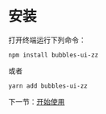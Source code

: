 # 安装

打开终端运行下列命令：

```
npm install bubbles-ui-zz
```
或者
```
yarn add bubbles-ui-zz
```

下一节：[开始使用](#/doc/get-started)